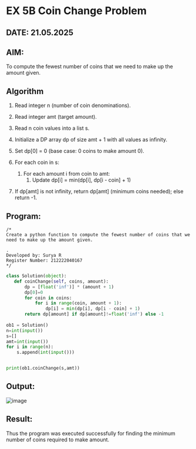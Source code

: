 # EX 5B Coin Change Problem
## DATE: 21.05.2025
## AIM:
To compute the fewest number of coins that we need to make up the amount given.


## Algorithm
1. Read integer n (number of coin denominations).

2. Read integer amt (target amount).

3. Read n coin values into a list s.

4. Initialize a DP array dp of size amt + 1 with all values as infinity.

5. Set dp[0] = 0 (base case: 0 coins to make amount 0).

6. For each coin in s:
   1. For each amount i from coin to amt:
      1. Update dp[i] = min(dp[i], dp[i - coin] + 1)

7. If dp[amt] is not infinity, return dp[amt] (minimum coins needed); else return -1.

## Program:
```
/*
Create a python function to compute the fewest number of coins that we need to make up the amount given.

.
Developed by: Surya R
Register Number: 212222040167 
*/
```
```python
class Solution(object):
   def coinChange(self, coins, amount):
       dp = [float('inf')] * (amount + 1)
       dp[0]=0
       for coin in coins:
           for i in range(coin, amount + 1):
               dp[i] = min(dp[i], dp[i - coin] + 1)
       return dp[amount] if dp[amount]!=float('inf') else -1
      
ob1 = Solution()
n=int(input())
s=[]
amt=int(input())
for i in range(n):
    s.append(int(input()))


print(ob1.coinChange(s,amt))
```

## Output:

![image](https://github.com/user-attachments/assets/554d3909-c4e6-4be8-876d-8cf60418d1f0)


## Result:
Thus the program was executed successfully for finding the minimum number of coins required to make amount.
